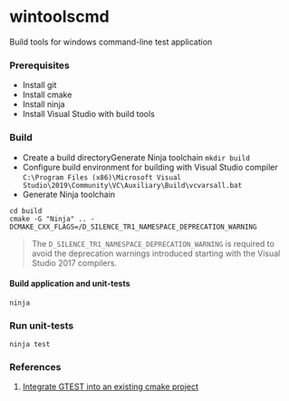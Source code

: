 # wintoolscmd
Build tools for windows command-line test application

### Prerequisites
* Install git
* Install cmake
* Install ninja
* Install Visual Studio with build tools

### Build
* Create a build directoryGenerate Ninja toolchain
`mkdir build`
* Configure build environment for building with Visual Studio compiler
`C:\Program Files (x86)\Microsoft Visual Studio\2019\Community\VC\Auxiliary\Build\vcvarsall.bat`
* Generate Ninja toolchain
```
cd build
cmake -G "Ninja" .. -DCMAKE_CXX_FLAGS=/D_SILENCE_TR1_NAMESPACE_DEPRECATION_WARNING
```

> The `D_SILENCE_TR1_NAMESPACE_DEPRECATION_WARNING` is required to avoid the deprecation warnings introduced starting with the Visual Studio 2017 compilers.
#### Build application and unit-tests
`ninja`

### Run unit-tests
`ninja test`

### References
1. [Integrate GTEST into an existing cmake project](https://github.com/ttroy50/cmake-examples/tree/master/05-unit-testing/google-test-download)

